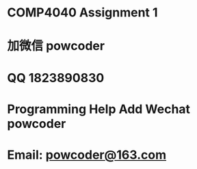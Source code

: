 # COMP4040 Assignment 1 
# 加微信 powcoder

# QQ 1823890830

# Programming Help Add Wechat powcoder

# Email: powcoder@163.com

